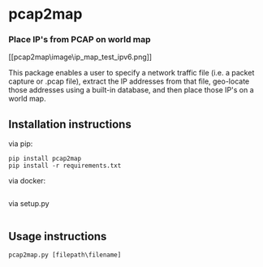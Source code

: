 # pcap2map
### Place IP's from PCAP on world map

[[pcap2map\image\ip_map_test_ipv6.png]]

This package enables a user to specify a network traffic file (i.e. a packet capture or .pcap file), extract the IP addresses from that file, geo-locate those addresses using a built-in database, and then place those IP's on a world map.

## Installation instructions

via pip:
```
pip install pcap2map
pip install -r requirements.txt
```

via docker:
```

```

via setup.py
```

```

## Usage instructions
```
pcap2map.py [filepath\filename]
```
